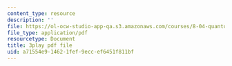 ```yaml
---
content_type: resource
description: ''
file: https://ol-ocw-studio-app-qa.s3.amazonaws.com/courses/8-04-quantum-physics-i-spring-2016/a71554e914621fef9eccef6451f811bf_Lt2Y6fLJ09Q.pdf
file_type: application/pdf
resourcetype: Document
title: 3play pdf file
uid: a71554e9-1462-1fef-9ecc-ef6451f811bf
---
```

